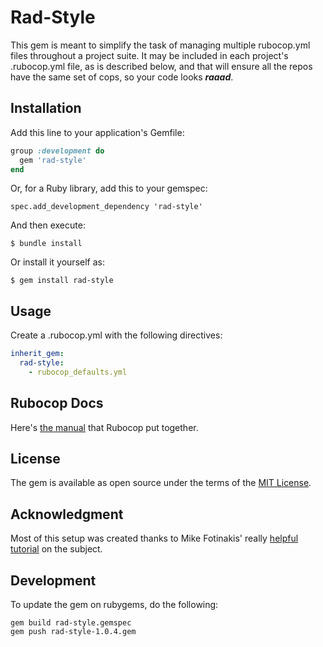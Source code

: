 # Rad-Style

This gem is meant to simplify the task of managing multiple rubocop.yml files throughout a project suite. It may be included in each project's .rubocop.yml file, as is described below, and that will ensure all the repos have the same set of cops, so your code looks ___raaad___.

## Installation

Add this line to your application's Gemfile:

```ruby
group :development do
  gem 'rad-style'
end
```

Or, for a Ruby library, add this to your gemspec:

    spec.add_development_dependency 'rad-style'

And then execute:

    $ bundle install

Or install it yourself as:

    $ gem install rad-style

## Usage

Create a .rubocop.yml with the following directives:

```yml
inherit_gem:
  rad-style:
    - rubocop_defaults.yml
```

## Rubocop Docs
Here's [the manual](https://docs.rubocop.org/en/latest/) that Rubocop put together.

## License

The gem is available as open source under the terms of the [MIT License](https://opensource.org/licenses/MIT).

## Acknowledgment

Most of this setup was created thanks to Mike Fotinakis' really [helpful tutorial](https://blog.percy.io/share-rubocop-rules-across-all-of-your-repos-f3281fbd71f8) on the subject.

## Development
To update the gem on rubygems, do the following:
```
gem build rad-style.gemspec
gem push rad-style-1.0.4.gem
```
